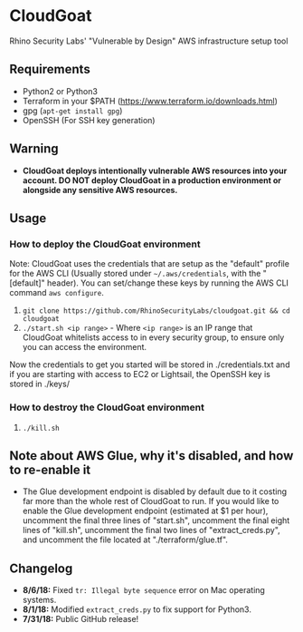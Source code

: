# CloudGoat
Rhino Security Labs' "Vulnerable by Design" AWS infrastructure setup tool

## Requirements
- Python2 or Python3  
- Terraform in your $PATH (https://www.terraform.io/downloads.html)  
- gpg (`apt-get install gpg`)  
- OpenSSH (For SSH key generation)  

## Warning
- **CloudGoat deploys intentionally vulnerable AWS resources into your account. DO NOT deploy CloudGoat in a production environment or alongside any sensitive AWS resources.**  

## Usage

### How to deploy the CloudGoat environment
Note: CloudGoat uses the credentials that are setup as the "default" profile for the AWS CLI (Usually stored under `~/.aws/credentials`, with the "[default]" header). You can set/change these keys by running the AWS CLI command `aws configure`.  
1. `git clone https://github.com/RhinoSecurityLabs/cloudgoat.git && cd cloudgoat`  
2. `./start.sh <ip range>` - Where `<ip range>` is an IP range that CloudGoat whitelists access to in every security group, to ensure only you can access the environment.  

Now the credentials to get you started will be stored in ./credentials.txt and if you are starting with access to EC2 or Lightsail, the OpenSSH key is stored in ./keys/  

### How to destroy the CloudGoat environment
1. `./kill.sh`  

## Note about AWS Glue, why it's disabled, and how to re-enable it
- The Glue development endpoint is disabled by default due to it costing far more than the whole rest of CloudGoat to run. If you would like to enable the Glue development endpoint (estimated at $1 per hour), uncomment the final three lines of "start.sh", uncomment the final eight lines of "kill.sh", uncomment the final two lines of "extract_creds.py", and uncomment the file located at "./terraform/glue.tf".

## Changelog
- **8/6/18:** Fixed `tr: Illegal byte sequence` error on Mac operating systems.
- **8/1/18:** Modified `extract_creds.py` to fix support for Python3.
- **7/31/18:** Public GitHub release!
